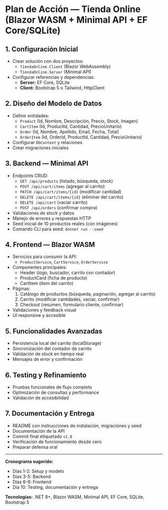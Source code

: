 # Plan de Acción — Tienda Online (Blazor WASM + Minimal API + EF Core/SQLite)

## 1. Configuración Inicial
- Crear solución con dos proyectos:
  - `TiendaOnline.Client` (Blazor WebAssembly)
  - `TiendaOnline.Server` (Minimal API)
- Configurar referencias y dependencias:
  - **Server:** EF Core, SQLite
  - **Client:** Bootstrap 5 o Tailwind, HttpClient

## 2. Diseño del Modelo de Datos
- Definir entidades:
  - `Product` (Id, Nombre, Descripción, Precio, Stock, Imagen)
  - `CartItem` (Id, ProductId, Cantidad, PrecioUnitario)
  - `Order` (Id, Nombre, Apellido, Email, Fecha, Total)
  - `OrderItem` (Id, OrderId, ProductId, Cantidad, PrecioUnitario)
- Configurar `DbContext` y relaciones
- Crear migraciones iniciales

## 3. Backend — Minimal API
- Endpoints CRUD:
  - `GET /api/products` (listado, búsqueda, stock)
  - `POST /api/cart/items` (agregar al carrito)
  - `PATCH /api/cart/items/{id}` (modificar cantidad)
  - `DELETE /api/cart/items/{id}` (eliminar del carrito)
  - `DELETE /api/cart` (vaciar carrito)
  - `POST /api/orders` (confirmar compra)
- Validaciones de stock y datos
- Manejo de errores y respuestas HTTP
- Seed inicial de 10 productos reales (con imágenes)
- Comando CLI para seed: `dotnet run --seed`

## 4. Frontend — Blazor WASM
- Servicios para consumir la API:
  - `ProductService`, `CartService`, `OrderService`
- Componentes principales:
  - Header (logo, buscador, carrito con contador)
  - ProductCard (ficha de producto)
  - CartItem (ítem del carrito)
- Páginas:
  1. Catálogo de productos (búsqueda, paginación, agregar al carrito)
  2. Carrito (modificar cantidades, vaciar, confirmar)
  3. Checkout (resumen, formulario cliente, confirmar)
- Validaciones y feedback visual
- UI responsive y accesible

## 5. Funcionalidades Avanzadas
- Persistencia local del carrito (localStorage)
- Sincronización del contador de carrito
- Validación de stock en tiempo real
- Mensajes de error y confirmación

## 6. Testing y Refinamiento
- Pruebas funcionales de flujo completo
- Optimización de consultas y performance
- Validación de accesibilidad

## 7. Documentación y Entrega
- README con instrucciones de instalación, migraciones y seed
- Documentación de la API
- Commit final etiquetado `v1.0`
- Verificación de funcionamiento desde cero
- Preparar defensa oral

---

**Cronograma sugerido:**
- Días 1-2: Setup y modelo
- Días 3-5: Backend
- Días 6-9: Frontend
- Día 10: Testing, documentación y entrega

**Tecnologías:** .NET 8+, Blazor WASM, Minimal API, EF Core, SQLite, Bootstrap 5
